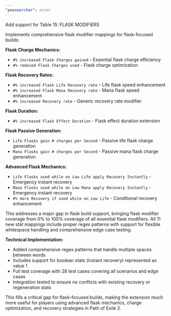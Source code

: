```yaml
---
"poesearcher": minor
---
```


Add support for Table 15: FLASK MODIFIERS

Implements comprehensive flask modifier mappings for flask-focused builds:

**Flask Charge Mechanics:**
- `#% increased Flask Charges gained` - Essential flask charge efficiency
- `#% reduced Flask Charges used` - Flask charge optimization

**Flask Recovery Rates:**
- `#% increased Flask Life Recovery rate` - Life flask speed enhancement
- `#% increased Flask Mana Recovery rate` - Mana flask speed enhancement
- `#% increased Recovery rate` - Generic recovery rate modifier

**Flask Duration:**
- `#% increased Flask Effect Duration` - Flask effect duration extension

**Flask Passive Generation:**
- `Life Flasks gain # charges per Second` - Passive life flask charge generation
- `Mana Flasks gain # charges per Second` - Passive mana flask charge generation

**Advanced Flask Mechanics:**
- `Life Flasks used while on Low Life apply Recovery Instantly` - Emergency instant recovery
- `Mana Flasks used while on Low Mana apply Recovery Instantly` - Emergency instant recovery
- `#% more Recovery if used while on Low Life` - Conditional recovery enhancement

This addresses a major gap in flask build support, bringing flask modifier coverage from 0% to 100% coverage of all essential flask modifiers. All 11 new stat mappings include proper regex patterns with support for flexible whitespace handling and comprehensive edge case testing.

**Technical Implementation:**
- Added comprehensive regex patterns that handle multiple spaces between words
- Includes support for boolean stats (instant recovery) represented as value 1
- Full test coverage with 28 test cases covering all scenarios and edge cases
- Integration tested to ensure no conflicts with existing recovery or regeneration stats

This fills a critical gap for flask-focused builds, making the extension much more useful for players using advanced flask mechanics, charge optimization, and recovery strategies in Path of Exile 2.